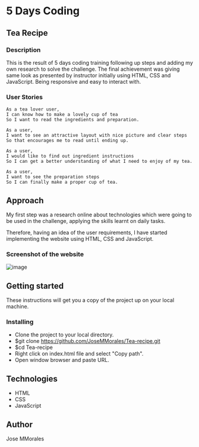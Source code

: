 # **5 Days Coding**
## **Tea Recipe**
### **Description**

This is the result of 5 days coding training following up steps and adding my own research to solve the challenge. The final achievement was giving same look as presented by instructor initially using HTML, CSS and JavaScript. Being responsive and easy to interact with. 

### **User Stories**
```
As a tea lover user,
I can know how to make a lovely cup of tea 
So I want to read the ingredients and preparation.

As a user,
I want to see an attractive layout with nice picture and clear steps 
So that encourages me to read until ending up.

As a user, 
I would like to find out ingredient instructions 
So I can get a better understanding of what I need to enjoy of my tea.

As a user, 
I want to see the preparation steps 
So I can finally make a proper cup of tea.

```

## **Approach** 

My first step was a research online about technologies which were going to be used in the challenge, applying the skills learnt on daily tasks.

Therefore, having an idea of the user requirements, I have started implementing the website using HTML, CSS and JavaScript.

### **Screenshot of the website**

![image](https://user-images.githubusercontent.com/43299285/64922148-c24e0b80-d7c3-11e9-8b56-7d14986ed01f.png)

## **Getting started** 

These instructions will get you a copy of the project up on your local machine.

### **Installing**

* Clone the project to your local directory.
* $git clone https://github.com/JoseMMorales/Tea-recipe.git
* $cd Tea-recipe
* Right click on index.html file and select "Copy path".
* Open window browser and paste URL.

## **Technologies** 

* HTML
* CSS
* JavaScript

## **Author** 

Jose MMorales
